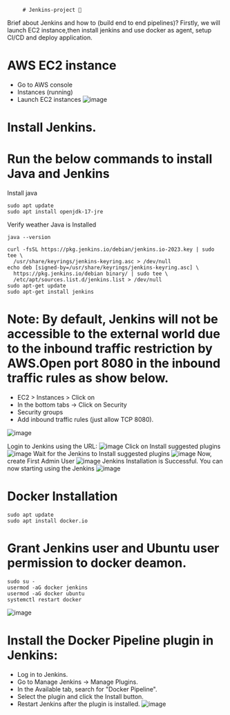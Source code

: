          # Jenkins-project 🚀
Brief about Jenkins and how to (build end to end pipelines)?
Firstly, we will launch EC2 instance,then install jenkins and use docker as agent, setup CI/CD and deploy application.

# AWS EC2 instance
* Go to AWS console
* Instances (running)
* Launch EC2 instances
![image](https://github.com/pooja-bhavani/Jenkins-project/assets/147735975/e67db38f-a7ac-4a84-8dcc-4f5a06d9e343)

# Install Jenkins.
# Run the below commands to install Java and Jenkins

Install java

````
sudo apt update
sudo apt install openjdk-17-jre
````
Verify weather Java is Installed
```
java --version
```
````
curl -fsSL https://pkg.jenkins.io/debian/jenkins.io-2023.key | sudo tee \
  /usr/share/keyrings/jenkins-keyring.asc > /dev/null
echo deb [signed-by=/usr/share/keyrings/jenkins-keyring.asc] \
  https://pkg.jenkins.io/debian binary/ | sudo tee \
  /etc/apt/sources.list.d/jenkins.list > /dev/null
sudo apt-get update
sudo apt-get install jenkins
````
# Note: By default, Jenkins will not be accessible to the external world due to the inbound traffic restriction by AWS.Open port 8080 in the inbound traffic rules as show below.
* EC2 > Instances > Click on
* In the bottom tabs -> Click on Security
* Security groups
* Add inbound traffic rules (just allow TCP 8080).

![image](https://github.com/pooja-bhavani/Jenkins-project/assets/147735975/cb8ac6b6-bdd6-4432-84b7-49760df846c2)

Login to Jenkins using the URL:
![image](https://github.com/pooja-bhavani/Jenkins-project/assets/147735975/dc3df650-5f8a-4655-83e5-5641eb12c25c)
 Click on Install suggested plugins
 ![image](https://github.com/pooja-bhavani/Jenkins-project/assets/147735975/3b7ca4f1-bb95-4a40-baf7-9d8f0294876c)
 Wait for the Jenkins to Install suggested plugins
![image](https://github.com/pooja-bhavani/Jenkins-project/assets/147735975/c5fb048f-58cc-44dc-8d3b-2ddad7c5520f)
Now, create First Admin User 
![image](https://github.com/pooja-bhavani/Jenkins-project/assets/147735975/8ab3f348-553d-4159-bfa0-a0601f5f397c)
Jenkins Installation is Successful. You can now starting using the Jenkins
![image](https://github.com/pooja-bhavani/Jenkins-project/assets/147735975/d76089a9-d643-4556-a7ae-766d6f684b24)
# Docker Installation
```
sudo apt update
sudo apt install docker.io
```
 # Grant Jenkins user and Ubuntu user permission to docker deamon.
```
sudo su - 
usermod -aG docker jenkins
usermod -aG docker ubuntu
systemctl restart docker
```
![image](https://github.com/pooja-bhavani/Jenkins-project/assets/147735975/f7d1959d-5cc0-4945-8319-ac04b353ccfe)
# Install the Docker Pipeline plugin in Jenkins:
 * Log in to Jenkins.
 * Go to Manage Jenkins -> Manage Plugins.
 * In the Available tab, search for "Docker Pipeline".
 * Select the plugin and click the Install button.
 * Restart Jenkins after the plugin is installed.
![image](https://github.com/pooja-bhavani/Jenkins-project/assets/147735975/5731e405-e670-4e9d-858e-bc26a3357260)

















